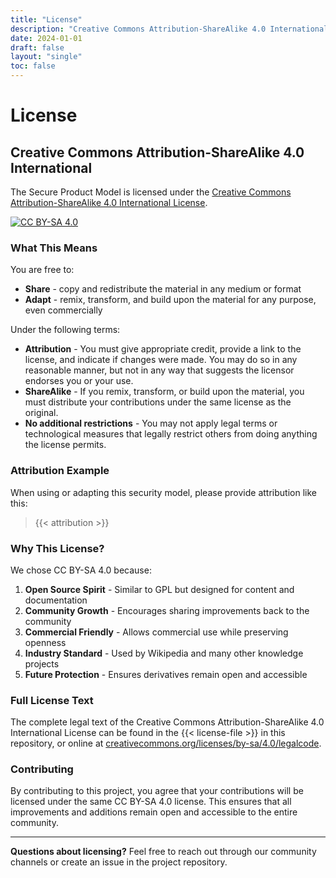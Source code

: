 ```yaml
---
title: "License"
description: "Creative Commons Attribution-ShareAlike 4.0 International License"
date: 2024-01-01
draft: false
layout: "single"
toc: false
---
```


# License

## Creative Commons Attribution-ShareAlike 4.0 International

The Secure Product Model is licensed under the [Creative Commons Attribution-ShareAlike 4.0 International License](https://creativecommons.org/licenses/by-sa/4.0/).

[![CC BY-SA 4.0](/images/cc-by-sa-4.0.png)](https://creativecommons.org/licenses/by-sa/4.0/)

### What This Means

You are free to:

- **Share** - copy and redistribute the material in any medium or format
- **Adapt** - remix, transform, and build upon the material for any purpose, even commercially

Under the following terms:

- **Attribution** - You must give appropriate credit, provide a link to the license, and indicate if changes were made. You may do so in any reasonable manner, but not in any way that suggests the licensor endorses you or your use.
- **ShareAlike** - If you remix, transform, or build upon the material, you must distribute your contributions under the same license as the original.
- **No additional restrictions** - You may not apply legal terms or technological measures that legally restrict others from doing anything the license permits.

### Attribution Example

When using or adapting this security model, please provide attribution like this:

> {{< attribution >}}

### Why This License?

We chose CC BY-SA 4.0 because:

1. **Open Source Spirit** - Similar to GPL but designed for content and documentation
2. **Community Growth** - Encourages sharing improvements back to the community
3. **Commercial Friendly** - Allows commercial use while preserving openness
4. **Industry Standard** - Used by Wikipedia and many other knowledge projects
5. **Future Protection** - Ensures derivatives remain open and accessible

### Full License Text

The complete legal text of the Creative Commons Attribution-ShareAlike 4.0 International License can be found in the {{< license-file >}} in this repository, or online at [creativecommons.org/licenses/by-sa/4.0/legalcode](https://creativecommons.org/licenses/by-sa/4.0/legalcode).

### Contributing

By contributing to this project, you agree that your contributions will be licensed under the same CC BY-SA 4.0 license. This ensures that all improvements and additions remain open and accessible to the entire community.

---

**Questions about licensing?** Feel free to reach out through our community channels or create an issue in the project repository.